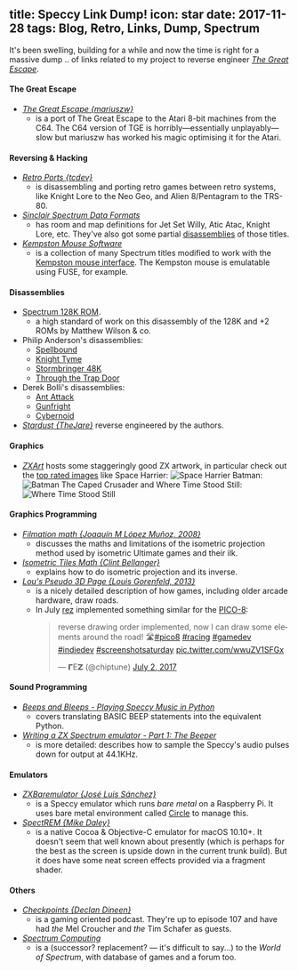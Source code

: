 title: Speccy Link Dump!
icon: star
date: 2017-11-28
tags: Blog, Retro, Links, Dump, Spectrum
----

<!-- begin summary -->

It's been swelling, building for a while and now the time is right for a massive dump .. of links related to my project to reverse engineer _[The Great Escape](https://github.com/dpt/The-Great-Escape)_.

<!-- end summary -->

#### The Great Escape

* _[The Great Escape {mariuszw}](https://atariage.com/forums/topic/239167-new-game-great-escape/)_
    * is a port of The Great Escape to the Atari 8-bit machines from the C64. The C64 version of TGE is horribly—essentially unplayably—slow but mariuszw has worked his magic optimising it for the Atari.

#### Reversing & Hacking

* _[Retro Ports {tcdev}](http://retroports.blogspot.co.uk/)_
    * is disassembling and porting retro games between retro systems, like Knight Lore to the Neo Geo, and Alien 8/Pentagram to the TRS-80.
* _[Sinclair Spectrum Data Formats](http://icemark.com/dataformats/index.html)_
    * has room and map definitions for Jet Set Willy, Atic Atac, Knight Lore, etc. They've also got some partial [disassemblies](http://icemark.com/downloads/index.html#Spectrum) of those titles.
* _[Kempston Mouse Software](http://velesoft.speccy.cz/kmsoft.htm)_
    * is a collection of many Spectrum titles modified to work with the [Kempston mouse interface](http://www.worldofspectrum.org/infoseekid.cgi?id=1000221). The Kempston mouse is emulatable using FUSE, for example.

#### Disassemblies

* [Spectrum 128K ROM](http://www.matthew-wilson.net/spectrum/rom/).
    * a high standard of work on this disassembly of the 128K and +2 ROMs by Matthew Wilson & co. 
* Philip Anderson's disassemblies:
    * [Spellbound](http://community.dur.ac.uk/philip.anderson/disassemblies/spellbound-48k/)
    * [Knight Tyme](http://community.dur.ac.uk/philip.anderson/disassemblies/knight-tyme-48k/)
    * [Stormbringer 48K](http://community.dur.ac.uk/philip.anderson/disassemblies/stormbringer-48k/)
    * [Through the Trap Door](http://community.dur.ac.uk/philip.anderson/disassemblies/throughthetrapdoor/)
* Derek Bolli's disassemblies:
    * [Ant Attack](https://derekbolli.wordpress.com/2014/12/28/cybernoid-disassembly-for-zx-spectrum/)
    * [Gunfright](https://derekbolli.wordpress.com/2015/06/10/gunfright-disassembly-for-zx-spectrum/)
    * [Cybernoid](https://derekbolli.wordpress.com/2015/05/24/ant-attack-disassembly-for-zx-spectrum/)
* _[Stardust {TheJare}](https://github.com/TheJare/stardust-48k)_ reverse engineered by the authors.

#### Graphics

* _[ZXArt](http://zxart.ee/)_ hosts some staggeringly good ZX artwork, in particular check out the [top rated images](http://zxart.ee/eng/graphics/top-rated/) like Space Harrier:
    ![Space Harrier](http://zxart.ee/zxscreen/border:0/palette:pulsar/mode:mix/type:standard/id:45313/)
    Batman:
    ![Batman The Caped Crusader](http://zxart.ee/zxscreen/border:0/mode:mix/palette:pulsar/type:standard/size:2/id:192626/)
    and Where Time Stood Still:
    ![Where Time Stood Still](http://zxart.ee/zxscreen/border:0/mode:public/palette:pulsar/type:standard/size:2/id:17185/)

#### Graphics Programming

* _[Filmation math {Joaquín M López Muñoz, 2008}](http://bannalia.blogspot.co.uk/2008/02/filmation-math.html)_
    * discusses the maths and limitations of the isometric projection method used by isometric Ultimate games and their ilk.
* _[Isometric Tiles Math {Clint Bellanger}](http://clintbellanger.net/articles/isometric_math/)_
    * explains how to do isometric projection and its inverse.
* _[Lou's Pseudo 3D Page {Louis Gorenfeld, 2013}](http://www.extentofthejam.com/pseudo/)_
    * is a nicely detailed description of how games, including older arcade hardware, draw roads.
    * In July [rez](https://twitter.com/chiptune) implemented something similar for the [PICO-8](https://www.lexaloffle.com/pico-8.php):
        <blockquote class="twitter-tweet" data-lang="en"><p lang="en" dir="ltr">reverse drawing order implemented, now I can draw some elements around the road! 🛣️<a href="https://twitter.com/hashtag/pico8?src=hash&amp;ref_src=twsrc%5Etfw">#pico8</a> <a href="https://twitter.com/hashtag/racing?src=hash&amp;ref_src=twsrc%5Etfw">#racing</a> <a href="https://twitter.com/hashtag/gamedev?src=hash&amp;ref_src=twsrc%5Etfw">#gamedev</a> <a href="https://twitter.com/hashtag/indiedev?src=hash&amp;ref_src=twsrc%5Etfw">#indiedev</a> <a href="https://twitter.com/hashtag/screenshotsaturday?src=hash&amp;ref_src=twsrc%5Etfw">#screenshotsaturday</a> <a href="https://t.co/wwuZV1SFGx">pic.twitter.com/wwuZV1SFGx</a></p>&mdash; 𝝘Ε𝝛 (@chiptune) <a href="https://twitter.com/chiptune/status/881615357907271681?ref_src=twsrc%5Etfw">July 2, 2017</a></blockquote>
        <script async src="https://platform.twitter.com/widgets.js" charset="utf-8"></script>

#### Sound Programming

* _[Beeps and Bleeps - Playing Speccy Music in Python](https://kevman3d.blogspot.co.uk/2017/01/beeps-and-bleeps-playing-speccy-music.html)_
    * covers translating BASIC BEEP statements into the equivalent Python.
* _[Writing a ZX Spectrum emulator - Part 1: The Beeper](http://www.zxasm.net/index.php/2016/07/05/writing-a-zx-spectrum-emulator-part-1-the-beeper/)_
    * is more detailed: describes how to sample the Speccy's audio pulses down for output at 44.1KHz.

#### Emulators

* _[ZXBaremulator {José Luis Sánchez}](http://zxmini.speccy.org/)_
    * is a Speccy emulator which runs *bare metal* on a Raspberry Pi. It uses bare metal environment called [Circle](https://github.com/rsta2/circle) to manage this.
* _[SpectREM {Mike Daley}](https://github.com/mikedaley/SpectREM)_
    * is a native Cocoa & Objective-C emulator for macOS 10.10+. It doesn't seem that well known about presently (which is perhaps for the best as the screen is upside down in the current trunk build). But it does have some neat screen effects provided via a fragment shader.

#### Others

* _[Checkpoints {Declan Dineen}](http://declandineen.com/checkpoints)_
    * is a gaming oriented podcast. They're up to episode 107 and have had _the_ Mel Croucher and _the_ Tim Schafer as guests.
* _[Spectrum Computing](http://spectrumcomputing.co.uk/index.php)_
    * is a (successor? replacement? — it's difficult to say...) to the _World of Spectrum_, with database of games and a forum too.

